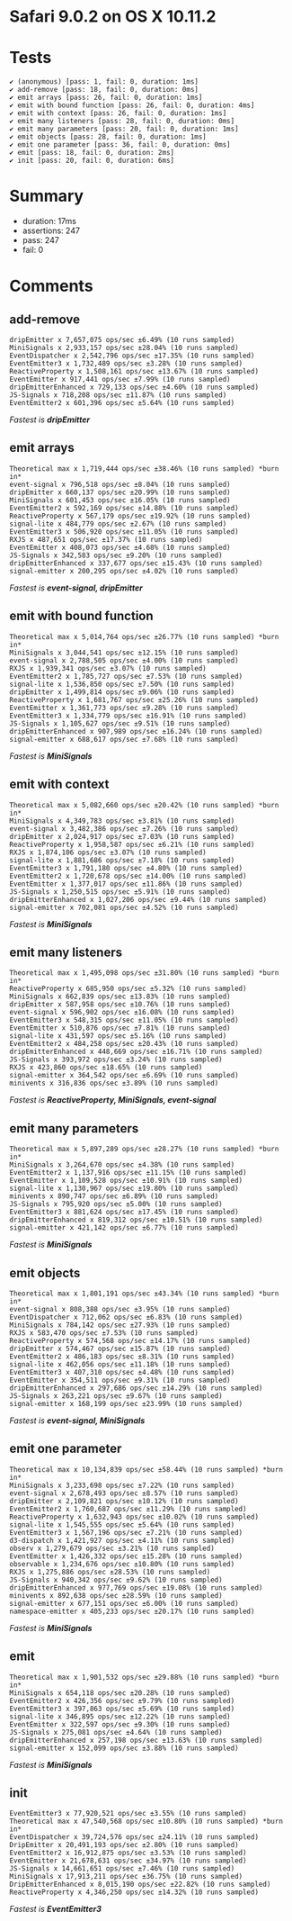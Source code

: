 # Safari 9.0.2 on OS X 10.11.2

# Tests
    ✔ (anonymous) [pass: 1, fail: 0, duration: 1ms]
    ✔ add-remove [pass: 18, fail: 0, duration: 0ms]
    ✔ emit arrays [pass: 26, fail: 0, duration: 1ms]
    ✔ emit with bound function [pass: 26, fail: 0, duration: 4ms]
    ✔ emit with context [pass: 26, fail: 0, duration: 1ms]
    ✔ emit many listeners [pass: 28, fail: 0, duration: 0ms]
    ✔ emit many parameters [pass: 20, fail: 0, duration: 1ms]
    ✔ emit objects [pass: 28, fail: 0, duration: 1ms]
    ✔ emit one parameter [pass: 36, fail: 0, duration: 0ms]
    ✔ emit [pass: 18, fail: 0, duration: 2ms]
    ✔ init [pass: 20, fail: 0, duration: 6ms]


# Summary

- duration: 17ms
- assertions: 247
- pass: 247
- fail: 0

# Comments

## add-remove
    dripEmitter x 7,657,075 ops/sec ±6.49% (10 runs sampled)
    MiniSignals x 2,933,157 ops/sec ±28.04% (10 runs sampled)
    EventDispatcher x 2,542,796 ops/sec ±17.35% (10 runs sampled)
    EventEmitter3 x 1,732,489 ops/sec ±3.28% (10 runs sampled)
    ReactiveProperty x 1,508,161 ops/sec ±13.67% (10 runs sampled)
    EventEmitter x 917,441 ops/sec ±7.99% (10 runs sampled)
    dripEmitterEnhanced x 729,133 ops/sec ±4.60% (10 runs sampled)
    JS-Signals x 718,208 ops/sec ±11.87% (10 runs sampled)
    EventEmitter2 x 601,396 ops/sec ±5.64% (10 runs sampled)
*Fastest is __dripEmitter__*

## emit arrays
    Theoretical max x 1,719,444 ops/sec ±38.46% (10 runs sampled) *burn in*
    event-signal x 796,518 ops/sec ±8.04% (10 runs sampled)
    dripEmitter x 660,137 ops/sec ±20.99% (10 runs sampled)
    MiniSignals x 601,453 ops/sec ±16.05% (10 runs sampled)
    EventEmitter2 x 592,169 ops/sec ±14.88% (10 runs sampled)
    ReactiveProperty x 567,179 ops/sec ±19.92% (10 runs sampled)
    signal-lite x 484,779 ops/sec ±2.67% (10 runs sampled)
    EventEmitter3 x 506,920 ops/sec ±11.05% (10 runs sampled)
    RXJS x 487,651 ops/sec ±17.37% (10 runs sampled)
    EventEmitter x 408,073 ops/sec ±4.68% (10 runs sampled)
    JS-Signals x 342,583 ops/sec ±9.20% (10 runs sampled)
    dripEmitterEnhanced x 337,677 ops/sec ±15.43% (10 runs sampled)
    signal-emitter x 200,295 ops/sec ±4.02% (10 runs sampled)
*Fastest is __event-signal, dripEmitter__*

## emit with bound function
    Theoretical max x 5,014,764 ops/sec ±26.77% (10 runs sampled) *burn in*
    MiniSignals x 3,044,541 ops/sec ±12.15% (10 runs sampled)
    event-signal x 2,788,505 ops/sec ±4.00% (10 runs sampled)
    RXJS x 1,939,341 ops/sec ±3.07% (10 runs sampled)
    EventEmitter2 x 1,785,727 ops/sec ±7.53% (10 runs sampled)
    signal-lite x 1,536,850 ops/sec ±7.50% (10 runs sampled)
    dripEmitter x 1,499,814 ops/sec ±9.06% (10 runs sampled)
    ReactiveProperty x 1,681,767 ops/sec ±25.26% (10 runs sampled)
    EventEmitter x 1,361,773 ops/sec ±9.28% (10 runs sampled)
    EventEmitter3 x 1,334,779 ops/sec ±16.91% (10 runs sampled)
    JS-Signals x 1,105,627 ops/sec ±9.51% (10 runs sampled)
    dripEmitterEnhanced x 907,989 ops/sec ±16.24% (10 runs sampled)
    signal-emitter x 688,617 ops/sec ±7.68% (10 runs sampled)
*Fastest is __MiniSignals__*

## emit with context
    Theoretical max x 5,082,660 ops/sec ±20.42% (10 runs sampled) *burn in*
    MiniSignals x 4,349,783 ops/sec ±3.81% (10 runs sampled)
    event-signal x 3,482,386 ops/sec ±7.26% (10 runs sampled)
    dripEmitter x 2,024,917 ops/sec ±7.03% (10 runs sampled)
    ReactiveProperty x 1,958,587 ops/sec ±6.21% (10 runs sampled)
    RXJS x 1,874,106 ops/sec ±3.07% (10 runs sampled)
    signal-lite x 1,881,686 ops/sec ±7.18% (10 runs sampled)
    EventEmitter3 x 1,791,180 ops/sec ±4.80% (10 runs sampled)
    EventEmitter2 x 1,720,678 ops/sec ±14.00% (10 runs sampled)
    EventEmitter x 1,377,017 ops/sec ±11.86% (10 runs sampled)
    JS-Signals x 1,250,515 ops/sec ±5.91% (10 runs sampled)
    dripEmitterEnhanced x 1,027,206 ops/sec ±9.44% (10 runs sampled)
    signal-emitter x 702,081 ops/sec ±4.52% (10 runs sampled)
*Fastest is __MiniSignals__*

## emit many listeners
    Theoretical max x 1,495,098 ops/sec ±31.80% (10 runs sampled) *burn in*
    ReactiveProperty x 685,950 ops/sec ±5.32% (10 runs sampled)
    MiniSignals x 662,839 ops/sec ±13.83% (10 runs sampled)
    dripEmitter x 587,958 ops/sec ±10.76% (10 runs sampled)
    event-signal x 596,902 ops/sec ±16.08% (10 runs sampled)
    EventEmitter3 x 548,315 ops/sec ±11.05% (10 runs sampled)
    EventEmitter x 510,876 ops/sec ±7.81% (10 runs sampled)
    signal-lite x 431,597 ops/sec ±5.16% (10 runs sampled)
    EventEmitter2 x 484,258 ops/sec ±20.43% (10 runs sampled)
    dripEmitterEnhanced x 448,669 ops/sec ±16.71% (10 runs sampled)
    JS-Signals x 393,972 ops/sec ±3.24% (10 runs sampled)
    RXJS x 423,860 ops/sec ±18.65% (10 runs sampled)
    signal-emitter x 364,542 ops/sec ±6.69% (10 runs sampled)
    minivents x 316,836 ops/sec ±3.89% (10 runs sampled)
*Fastest is __ReactiveProperty, MiniSignals, event-signal__*

## emit many parameters
    Theoretical max x 5,897,289 ops/sec ±28.27% (10 runs sampled) *burn in*
    MiniSignals x 3,264,670 ops/sec ±4.38% (10 runs sampled)
    EventEmitter2 x 1,137,916 ops/sec ±11.15% (10 runs sampled)
    EventEmitter x 1,109,528 ops/sec ±10.91% (10 runs sampled)
    signal-lite x 1,130,967 ops/sec ±19.80% (10 runs sampled)
    minivents x 890,747 ops/sec ±6.89% (10 runs sampled)
    JS-Signals x 795,920 ops/sec ±5.00% (10 runs sampled)
    EventEmitter3 x 881,624 ops/sec ±17.45% (10 runs sampled)
    dripEmitterEnhanced x 819,312 ops/sec ±10.51% (10 runs sampled)
    signal-emitter x 421,142 ops/sec ±6.77% (10 runs sampled)
*Fastest is __MiniSignals__*

## emit objects
    Theoretical max x 1,801,191 ops/sec ±43.34% (10 runs sampled) *burn in*
    event-signal x 808,388 ops/sec ±3.95% (10 runs sampled)
    EventDispatcher x 712,062 ops/sec ±6.83% (10 runs sampled)
    MiniSignals x 784,142 ops/sec ±27.93% (10 runs sampled)
    RXJS x 583,470 ops/sec ±7.53% (10 runs sampled)
    ReactiveProperty x 574,568 ops/sec ±14.17% (10 runs sampled)
    dripEmitter x 574,467 ops/sec ±15.87% (10 runs sampled)
    EventEmitter2 x 486,183 ops/sec ±8.31% (10 runs sampled)
    signal-lite x 462,056 ops/sec ±11.18% (10 runs sampled)
    EventEmitter3 x 407,310 ops/sec ±4.48% (10 runs sampled)
    EventEmitter x 354,511 ops/sec ±9.31% (10 runs sampled)
    dripEmitterEnhanced x 297,686 ops/sec ±14.29% (10 runs sampled)
    JS-Signals x 263,221 ops/sec ±9.67% (10 runs sampled)
    signal-emitter x 168,199 ops/sec ±23.99% (10 runs sampled)
*Fastest is __event-signal, MiniSignals__*

## emit one parameter
    Theoretical max x 10,134,839 ops/sec ±58.44% (10 runs sampled) *burn in*
    MiniSignals x 3,233,698 ops/sec ±7.22% (10 runs sampled)
    event-signal x 2,678,493 ops/sec ±8.57% (10 runs sampled)
    dripEmitter x 2,109,821 ops/sec ±10.12% (10 runs sampled)
    EventEmitter2 x 1,760,687 ops/sec ±11.29% (10 runs sampled)
    ReactiveProperty x 1,632,943 ops/sec ±10.02% (10 runs sampled)
    signal-lite x 1,545,555 ops/sec ±5.64% (10 runs sampled)
    EventEmitter3 x 1,567,196 ops/sec ±7.21% (10 runs sampled)
    d3-dispatch x 1,421,927 ops/sec ±4.11% (10 runs sampled)
    observ x 1,279,679 ops/sec ±3.21% (10 runs sampled)
    EventEmitter x 1,426,332 ops/sec ±15.28% (10 runs sampled)
    observable x 1,234,676 ops/sec ±10.80% (10 runs sampled)
    RXJS x 1,275,886 ops/sec ±28.53% (10 runs sampled)
    JS-Signals x 940,342 ops/sec ±9.62% (10 runs sampled)
    dripEmitterEnhanced x 977,769 ops/sec ±19.08% (10 runs sampled)
    minivents x 892,638 ops/sec ±28.59% (10 runs sampled)
    signal-emitter x 677,151 ops/sec ±6.00% (10 runs sampled)
    namespace-emitter x 405,233 ops/sec ±20.17% (10 runs sampled)
*Fastest is __MiniSignals__*

## emit
    Theoretical max x 1,901,532 ops/sec ±29.88% (10 runs sampled) *burn in*
    MiniSignals x 654,118 ops/sec ±20.28% (10 runs sampled)
    EventEmitter2 x 426,356 ops/sec ±9.79% (10 runs sampled)
    EventEmitter3 x 397,863 ops/sec ±5.69% (10 runs sampled)
    signal-lite x 346,895 ops/sec ±12.22% (10 runs sampled)
    EventEmitter x 322,597 ops/sec ±9.30% (10 runs sampled)
    JS-Signals x 275,081 ops/sec ±4.64% (10 runs sampled)
    dripEmitterEnhanced x 257,198 ops/sec ±13.63% (10 runs sampled)
    signal-emitter x 152,099 ops/sec ±3.88% (10 runs sampled)
*Fastest is __MiniSignals__*

## init
    EventEmitter3 x 77,920,521 ops/sec ±3.55% (10 runs sampled)
    Theoretical max x 47,540,568 ops/sec ±10.80% (10 runs sampled) *burn in*
    EventDispatcher x 39,724,576 ops/sec ±24.11% (10 runs sampled)
    DripEmitter x 20,491,193 ops/sec ±2.80% (10 runs sampled)
    EventEmitter2 x 16,912,875 ops/sec ±3.53% (10 runs sampled)
    EventEmitter x 21,678,631 ops/sec ±34.97% (10 runs sampled)
    JS-Signals x 14,661,651 ops/sec ±7.46% (10 runs sampled)
    MiniSignals x 17,913,211 ops/sec ±36.75% (10 runs sampled)
    DripEmitterEnhanced x 8,015,190 ops/sec ±22.82% (10 runs sampled)
    ReactiveProperty x 4,346,250 ops/sec ±14.32% (10 runs sampled)
*Fastest is __EventEmitter3__*
